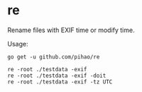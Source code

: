# re

Rename files with EXIF time or modify time.

Usage:

    go get -u github.com/pihao/re

    re -root ./testdata -exif
    re -root ./testdata -exif -doit
    re -root ./testdata -exif -tz UTC
